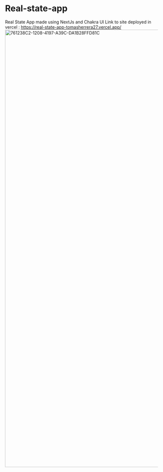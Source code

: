 # Real-state-app
Real State App made using NextJs and Chakra UI 
Link to site deployed in vercel : https://real-state-app-tomasherrera27.vercel.app/
<img width="1440" alt="761238C2-1208-4197-A39C-DA1B28FFD81C" src="https://user-images.githubusercontent.com/82121246/150868058-22b82c07-2b94-4f18-8452-450feeb72845.png">
